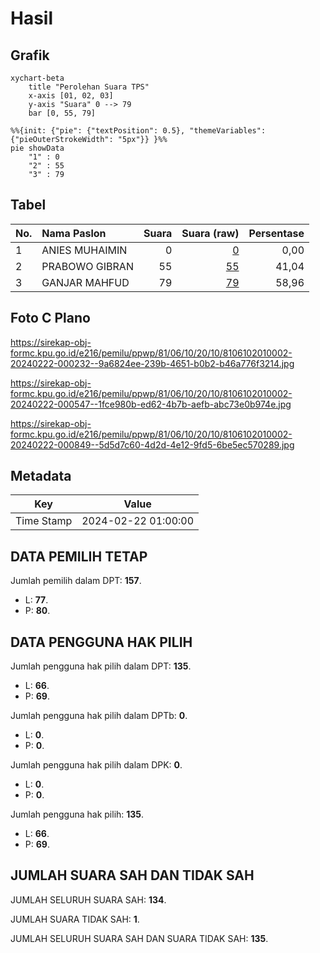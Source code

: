 # Hasil

## Grafik

```mermaid
xychart-beta
    title "Perolehan Suara TPS"
    x-axis [01, 02, 03]
    y-axis "Suara" 0 --> 79
    bar [0, 55, 79]
```

```mermaid
%%{init: {"pie": {"textPosition": 0.5}, "themeVariables": {"pieOuterStrokeWidth": "5px"}} }%%
pie showData
    "1" : 0
    "2" : 55
    "3" : 79
```

## Tabel

| No. | Nama Paslon    | Suara | Suara (raw) | Persentase |
|:--- |:-------------- | -----:| -----------:| ----------:|
| 1   | ANIES MUHAIMIN | 0     | [0][p-1]    | 0,00       |
| 2   | PRABOWO GIBRAN | 55    | [55][p-2]   | 41,04      |
| 3   | GANJAR MAHFUD  | 79    | [79][p-3]   | 58,96      |


[p-1]: https://github.com/gigit-pemilu/pemilu-2024-81-maluku/blob/main/pilpres/hitung-suara/sub/81-maluku/sub/06-seram-bagian-barat/sub/10-taniwel-timur/sub/2010-musihuwey/sub/002-tps/sub/paslon-1.txt
[p-2]: https://github.com/gigit-pemilu/pemilu-2024-81-maluku/blob/main/pilpres/hitung-suara/sub/81-maluku/sub/06-seram-bagian-barat/sub/10-taniwel-timur/sub/2010-musihuwey/sub/002-tps/sub/paslon-2.txt
[p-3]: https://github.com/gigit-pemilu/pemilu-2024-81-maluku/blob/main/pilpres/hitung-suara/sub/81-maluku/sub/06-seram-bagian-barat/sub/10-taniwel-timur/sub/2010-musihuwey/sub/002-tps/sub/paslon-3.txt

## Foto C Plano

https://sirekap-obj-formc.kpu.go.id/e216/pemilu/ppwp/81/06/10/20/10/8106102010002-20240222-000232--9a6824ee-239b-4651-b0b2-b46a776f3214.jpg

https://sirekap-obj-formc.kpu.go.id/e216/pemilu/ppwp/81/06/10/20/10/8106102010002-20240222-000547--1fce980b-ed62-4b7b-aefb-abc73e0b974e.jpg

https://sirekap-obj-formc.kpu.go.id/e216/pemilu/ppwp/81/06/10/20/10/8106102010002-20240222-000849--5d5d7c60-4d2d-4e12-9fd5-6be5ec570289.jpg


## Metadata

| Key        | Value               |
| ---------- | ------------------- |
| Time Stamp | 2024-02-22 01:00:00 |


## DATA PEMILIH TETAP

Jumlah pemilih dalam DPT: **157**.
 * L: **77**.
 * P: **80**.

## DATA PENGGUNA HAK PILIH

Jumlah pengguna hak pilih dalam DPT: **135**.
 * L: **66**.
 * P: **69**.

Jumlah pengguna hak pilih dalam DPTb: **0**.
 * L: **0**.
 * P: **0**.

Jumlah pengguna hak pilih dalam DPK: **0**.
 * L: **0**.
 * P: **0**.

Jumlah pengguna hak pilih: **135**.
 * L: **66**.
 * P: **69**.

## JUMLAH SUARA SAH DAN TIDAK SAH

JUMLAH SELURUH SUARA SAH: **134**.

JUMLAH SUARA TIDAK SAH: **1**.

JUMLAH SELURUH SUARA SAH DAN SUARA TIDAK SAH: **135**.


